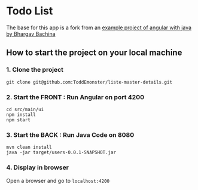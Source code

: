 # Todo List

The base for this app is a fork from an [example project of angular with java by Bhargav Bachina](https://medium.com/bb-tutorials-and-thoughts/how-to-develop-and-build-angular-app-with-java-backend-87fb603c6e17)


## How to start the project on your local machine

### 1. Clone the project

```shell
git clone git@github.com:ToddEmonster/liste-master-details.git
```

### 2. Start the FRONT : Run Angular on port 4200

```shell
cd src/main/ui
npm install
npm start
```

### 3. Start the BACK : Run Java Code on 8080

```shell
mvn clean install
java -jar target/users-0.0.1-SNAPSHOT.jar
```

### 4. Display in browser

Open a browser and go to `localhost:4200`